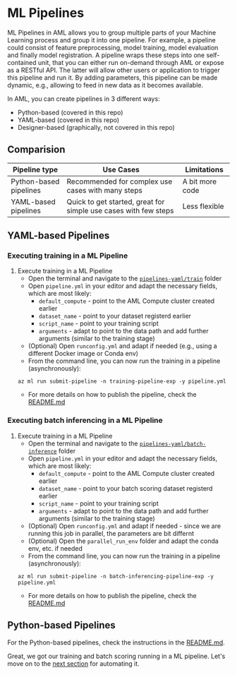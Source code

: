 # ML Pipelines

ML Pipelines in AML allows you to group multiple parts of your Machine Learning process and group it into one pipeline. For example, a pipeline could consist of feature preprocessing, model training, model evaluation and finally model registration. A pipeline wraps these steps into one self-contained unit, that you can either run on-demand through AML or expose as a RESTful API. The latter will allow other users or application to trigger this pipeline and run it. By adding parameters, this pipeline can be made dynamic, e.g., allowing to feed in new data as it becomes available.

In AML, you can create pipelines in 3 different ways:

* Python-based (covered in this repo)
* YAML-based (covered in this repo)
* Designer-based (graphically, not covered in this repo)

## Comparision

| Pipeline type | Use Cases | Limitations |
|------|-----|-----|
| Python-based pipelines | Recommended for complex use cases with many steps | A bit more code |
| YAML-based pipelines | Quick to get started, great for simple use cases with few steps | Less flexible |

## YAML-based Pipelines

### Executing training in a ML Pipeline

1. Execute training in a ML Pipeline
    * Open the terminal and navigate to the [`pipelines-yaml/train`](../pipelines-yaml/train/) folder
    * Open `pipeline.yml` in your editor and adapt the necessary fields, which are most likely:
        * `default_compute` - point to the AML Compute cluster created earlier
        * `dataset_name` - point to your dataset registerd earlier
        * `script_name` - point to your training script
        * `arguments` - adapt to point to the data path and add further arguments (similar to the training stage)
    * (Optional) Open `runconfig.yml` and adapt if needed (e.g., using a different Docker image or Conda env)
    * From the command line, you can now run the training in a pipeline (asynchronously):
    ```
    az ml run submit-pipeline -n training-pipeline-exp -y pipeline.yml
    ```
    * For more details on how to publish the pipeline, check the [README.md](../pipelines-yaml/README.md)

### Executing batch inferencing in a ML Pipeline

1. Execute training in a ML Pipeline
    * Open the terminal and navigate to the [`pipelines-yaml/batch-inference`](../pipelines-yaml/batch-inference/) folder
    * Open `pipeline.yml` in your editor and adapt the necessary fields, which are most likely:
        * `default_compute` - point to the AML Compute cluster created earlier
        * `dataset_name` - point to your batch scoring dataset registerd earlier
        * `script_name` - point to your training script
        * `arguments` - adapt to point to the data path and add further arguments (similar to the training stage)
    * (Optional) Open `runconfig.yml` and adapt if needed - since we are running this job in parallel, the parameters are bit differnt
    * (Optional) Open the `parallel_run_env` folder and adapt the conda env, etc. if needed
    * From the command line, you can now run the training in a pipeline (asynchronously):
    ```
    az ml run submit-pipeline -n batch-inferencing-pipeline-exp -y pipeline.yml
    ```
    * For more details on how to publish the pipeline, check the [README.md](../pipelines-yaml/README.md)

## Python-based Pipelines

For the Python-based pipelines, check the instructions in the [README.md](../pipelines-python/README.md).

Great, we got our training and batch scoring running in a ML pipeline. Let's move on to the [next section](04-automation.md) for automating it.
